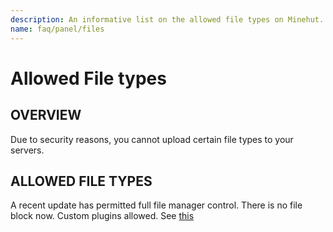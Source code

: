```yaml
---
description: An informative list on the allowed file types on Minehut.
name: faq/panel/files
---
```


# Allowed File types

## OVERVIEW

Due to security reasons, you cannot upload certain file types to your servers.

## ALLOWED FILE TYPES

A recent update has permitted full file manager control. There is no file block now. Custom plugins allowed. See [this](https://minehut.xyz/faq/minehut/a-full-tutorial)
